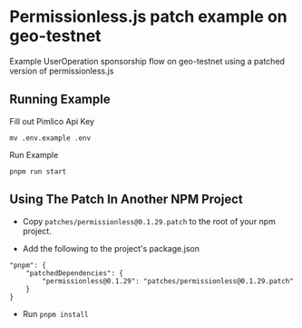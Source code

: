 # Permissionless.js patch example on geo-testnet

Example UserOperation sponsorship flow on geo-testnet using a patched version of permissionless.js

## Running Example

Fill out Pimlico Api Key

```
mv .env.example .env
```

Run Example

```
pnpm run start
```

## Using The Patch In Another NPM Project

- Copy `patches/permissionless@0.1.29.patch` to the root of your npm project.

- Add the following to the project's package.json

```
"pnpm": {
	"patchedDependencies": {
		"permissionless@0.1.29": "patches/permissionless@0.1.29.patch"
	}
}
```

- Run `pnpm install`
